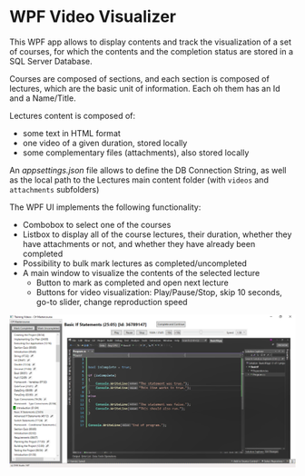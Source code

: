 # WPF Video Visualizer

This WPF app allows to display contents and track the visualization of a set of courses, for which the contents and the completion status are stored in a SQL Server Database.

Courses are composed of sections, and each section is composed of lectures, which are the basic unit of information. Each oh them has an Id and a Name/Title. 

Lectures content is composed of:
- some text in HTML format
- one video of a given duration, stored locally
- some complementary files (attachments), also stored locally

An *appsettings.json* file allows to define the DB Connection String, as well as the local path to the Lectures main content folder (with `videos` and `attachments` subfolders)

The WPF UI implements the following functionality:
- Combobox to select one of the courses
- Listbox to display all of the course lectures, their duration, whether they have attachments or not, and whether they have already been completed
- Possibility to bulk mark lectures as completed/uncompleted
- A main window to visualize the contents of the selected lecture
	- Button to mark as completed and open next lecture
	- Buttons for video visualization: Play/Pause/Stop, skip 10 seconds, go-to slider, change reproduction speed
	
![snapshot](./snapshot.png)